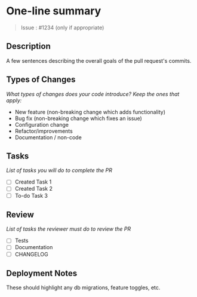 # One-line summary

> Issue : #1234 (only if appropriate)

## Description
A few sentences describing the overall goals of the pull request's
commits.

## Types of Changes
_What types of changes does your code introduce? Keep the ones that apply:_

- New feature (non-breaking change which adds functionality)
- Bug fix (non-breaking change which fixes an issue)
- Configuration change
- Refactor/improvements
- Documentation / non-code

## Tasks
_List of tasks you will do to complete the PR_
  - [ ] Created Task 1
  - [ ] Created Task 2
  - [ ] To-do Task 3

## Review
_List of tasks the reviewer must do to review the PR_
- [ ] Tests
- [ ] Documentation
- [ ] CHANGELOG

## Deployment Notes
These should highlight any db migrations, feature toggles, etc.
